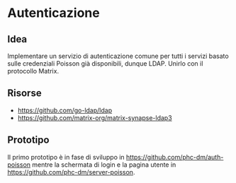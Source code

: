 # Autenticazione

## Idea

Implementare un servizio di autenticazione comune per tutti i servizi basato sulle credenziali Poisson già disponibili, dunque LDAP. Unirlo con il protocollo Matrix.

## Risorse

- https://github.com/go-ldap/ldap
- https://github.com/matrix-org/matrix-synapse-ldap3

## Prototipo

Il primo prototipo è in fase di sviluppo in https://github.com/phc-dm/auth-poisson mentre la schermata di login e la pagina utente in https://github.com/phc-dm/server-poisson.
